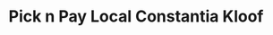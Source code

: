 ---
title: "Pick n Pay Local Constantia Kloof"
url: /constantia-kloof/pick-n-pay-local-constantia-kloof/
shop: supermarket
---
